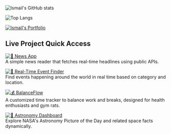 ![Ismail's GitHub stats](https://github-readme-stats.vercel.app/api?username=smile-plzz&show_icons=true&theme=radical)

![Top Langs](https://github-readme-stats.vercel.app/api/top-langs/?username=smile-plzz&layout=compact&theme=radical)

[![Ismail's Portfolio](https://img.shields.io/badge/Visit_Ismail's_Portfolio-0078D7?style=for-the-badge&logo=github&logoColor=white)](https://smile-plzz.github.io/Ismail_Hossain/)


## Live Project Quick Access

[![📰 News App](https://img.shields.io/badge/📰%20News%20App-FF5733?style=for-the-badge&logo=rss&logoColor=white)](https://smile-plzz.github.io/News/)  
A simple news reader that fetches real-time headlines using public APIs.

[![📍 Real-Time Event Finder](https://img.shields.io/badge/📍%20Event%20Finder-1E90FF?style=for-the-badge&logo=google-calendar&logoColor=white)](https://smile-plzz.github.io/real-time-event-finder/)  
Find events happening around the world in real time based on category and location.

[![💰 BalanceFlow](https://img.shields.io/badge/💰%20BalanceFlow-4CAF50?style=for-the-badge&logo=google-wallet&logoColor=white)](https://smile-plzz.github.io/BalanceFLow/)  
A customized time tracker to balance work and breaks, designed for health enthusiasts and gym rats.

[![🌌 Astronomy Dashboard](https://img.shields.io/badge/🌌%20Astronomy%20Dashboard-6A5ACD?style=for-the-badge&logo=nasa&logoColor=white)](https://smile-plzz.github.io/AstronomyDashboard/)  
Explore NASA's Astronomy Picture of the Day and related space facts dynamically. 
